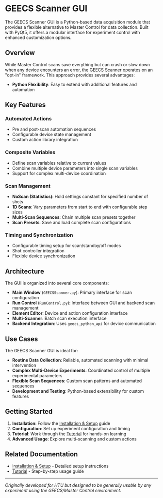 # GEECS Scanner GUI

The GEECS Scanner GUI is a Python-based data acquisition module that provides a flexible alternative to Master Control for data collection. Built with PyQt5, it offers a modular interface for experiment control with enhanced customization options.

## Overview

While Master Control scans save everything but can crash or slow down when any device encounters an error, the GEECS Scanner operates on an "opt-in" framework. This approach provides several advantages:

- **Python Flexibility**: Easy to extend with additional features and automation

## Key Features

### Automated Actions
- Pre and post-scan automation sequences
- Configurable device state management
- Custom action library integration

### Composite Variables
- Define scan variables relative to current values
- Combine multiple device parameters into single scan variables
- Support for complex multi-device coordination

### Scan Management
- **NoScan (Statistics)**: Hold settings constant for specified number of shots
- **1D Scans**: Vary parameters from start to end with configurable step sizes
- **Multi-Scan Sequences**: Chain multiple scan presets together
- **Scan Presets**: Save and load complete scan configurations

### Timing and Synchronization
- Configurable timing setup for scan/standby/off modes
- Shot controller integration
- Flexible device synchronization

## Architecture

The GUI is organized into several core components:

- **Main Window** (`GEECSScanner.py`): Primary interface for scan configuration
- **Run Control** (`RunControl.py`): Interface between GUI and backend scan management
- **Element Editor**: Device and action configuration interface
- **Multi-Scanner**: Batch scan execution interface
- **Backend Integration**: Uses `geecs_python_api` for device communication

## Use Cases

The GEECS Scanner GUI is ideal for:

- **Routine Data Collection**: Reliable, automated scanning with minimal intervention
- **Complex Multi-Device Experiments**: Coordinated control of multiple experimental parameters
- **Flexible Scan Sequences**: Custom scan patterns and automated sequences
- **Development and Testing**: Python-based extensibility for custom features

## Getting Started

1. **Installation**: Follow the [Installation & Setup](installation.md) guide
2. **Configuration**: Set up experiment configuration and timing
3. **Tutorial**: Work through the [Tutorial](tutorial.md) for hands-on learning
4. **Advanced Usage**: Explore multi-scanning and custom actions

## Related Documentation

- [Installation & Setup](installation.md) - Detailed setup instructions
- [Tutorial](tutorial.md) - Step-by-step usage guide

---

*Originally developed for HTU but designed to be generally usable by any experiment using the GEECS/Master Control environment.*
